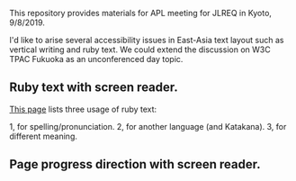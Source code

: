 This repository provides materials for APL meeting for JLREQ in Kyoto, 9/8/2019.

I'd like to arise several accessibility issues in East-Asia text layout such as vertical writing and ruby text. We could extend the discussion on W3C TPAC Fukuoka as an unconferenced day topic.

## Ruby text with screen reader.

[This page](https://bobbytung.github.io/Ruby_testcase_TTS/) lists three usage of ruby text:

1, for spelling/pronunciation.
2, for another language (and Katakana).
3, for different meaning.

## Page progress direction with screen reader.
